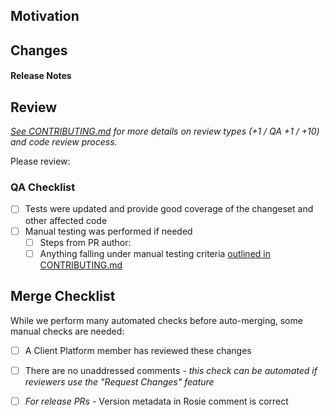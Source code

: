 ## Motivation
  <!-- High-level overview of what you are trying to fix or improve, and why.
         Include any relevant background information that reviewers should know. -->

## Changes
  <!-- What this PR changes to fix the problem. -->

#### Release Notes
  <!-- A concise description of your changes, written in the imperative.
         ("Fix bug" and not "Fixed bug" or "Fixes bug.") -->

## Review
_[See CONTRIBUTING.md][contributing-review-types] for more details on review types (+1 / QA +1 / +10) and code review process._

  <!-- If you're making a PR from outside of the Client Platform team, then first off, thanks! :)

        For open-source contributors, tag @Workiva/app-frameworks and we'll take a look!

        For Workiva employees:

            *** Please refrain from tagging the whole team to prevent extraneous notifications. ***

            If you're not sure who from our team should review these changes, then leave this section
            blank for now and post a link to the PR in the #support-ui-platform Slack channel.

  -->

Please review: <!-- Tag people here or via GitHub's "Request Review" feature-->

### QA Checklist
- [ ] Tests were updated and provide good coverage of the changeset and other affected code
- [ ] Manual testing was performed if needed
    - [ ] Steps from PR author: 
        <!-- Call out any specific manual testing instructions here, or omit this section if not applicable -->
    - [ ] Anything falling under manual testing criteria [outlined in CONTRIBUTING.md][contributing-manual-testing]

## Merge Checklist
While we perform many automated checks before auto-merging, some manual checks are needed:
- [ ] A Client Platform member has reviewed these changes
- [ ] There are no unaddressed comments _- this check can be automated if reviewers use the "Request Changes" feature_
- [ ] _For release PRs -_ Version metadata in Rosie comment is correct


[contributing-review-types]: https://github.com/Workiva/dart_transformer_utils/blob/master/CONTRIBUTING.md#review-types
[contributing-manual-testing]: https://github.com/Workiva/dart_transformer_utils/blob/master/CONTRIBUTING.md#manual-testing-criteria

